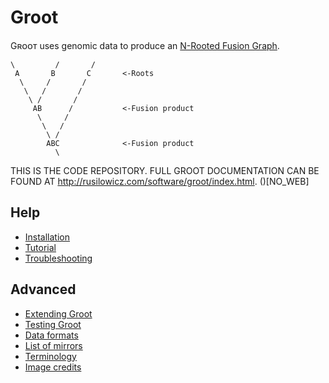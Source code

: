 Groot
=====

Gʀᴏᴏᴛ uses genomic data to produce an [N-Rooted Fusion Graph](https://doi.org/10.1093/molbev/mst228).

```text
\         /       /
 A       B       C       <-Roots
  \     /       /
   \   /       /
    \ /       /
     AB      /           <-Fusion product
      \     /
       \   /
        \ /
        ABC              <-Fusion product
          \
```

THIS IS THE CODE REPOSITORY. FULL GROOT DOCUMENTATION CAN BE FOUND AT http://rusilowicz.com/software/groot/index.html. ()[NO_WEB] 

Help
----

* [Installation](docs/installation.md)
* [Tutorial](docs/tutorial.md)
* [Troubleshooting](docs/troubleshooting.md)

Advanced
--------

* [Extending Groot](docs/extending.md)
* [Testing Groot](docs/groot_tests.md)
* [Data formats](docs/data_formats.md)
* [List of mirrors](docs/mirrors.md)
* [Terminology](docs/terminology.md)
* [Image credits](docs/image_credits.md)
